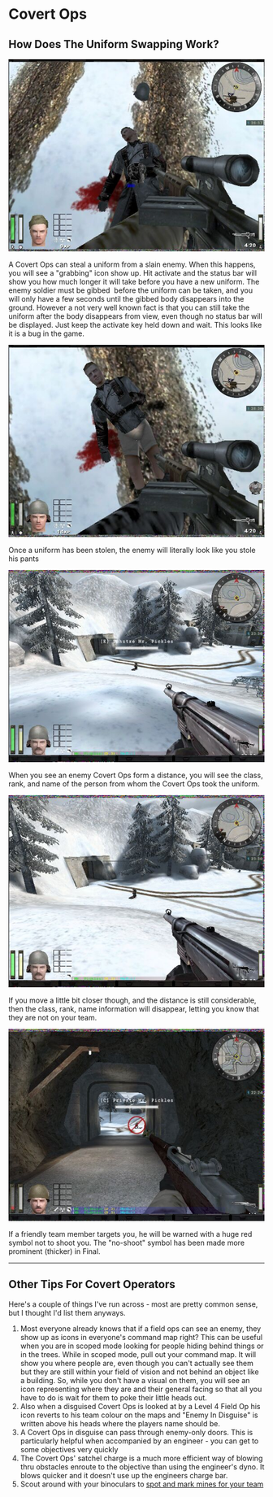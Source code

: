 # Covert Ops

## How Does The Uniform Swapping Work?

![x](stealing.jpg)

A Covert Ops can steal a uniform from a slain enemy. When this happens, you will see a "grabbing" icon show up. Hit activate and the status bar will show you how much longer it will take before you have a new uniform. The enemy soldier must be gibbed  before the uniform can be taken, and you will only have a few seconds until the gibbed body disappears into the ground. However a not very well known fact is that you can still take the uniform after the body disappears from view, even though no status bar will be displayed. Just keep the activate key held down and wait. This looks like it is a bug in the game.

![x](stolen.jpg)

Once a uniform has been stolen, the enemy will literally look like you stole his pants

![x](enemyfar.jpg)

When you see an enemy Covert Ops form a distance, you will see the class, rank, and name of the person from whom the Covert Ops took the uniform.

![x](enemynear.jpg)

If you move a little bit closer though, and the distance is still considerable, then the class, rank, name information will disappear, letting you know that they are not on your team.

![x](friendly.jpg)

If a friendly team member targets you, he will be warned with a huge red symbol not to shoot you. The "no-shoot" symbol has been made more prominent (thicker) in Final.

---

## Other Tips For Covert Operators

Here's a couple of things I've run across - most are pretty common sense, but I thought I'd list them anyways.

1. Most everyone already knows that if a field ops can see an enemy, they show up as icons in everyone's command map right? This can be useful when you are in scoped mode looking for people hiding behind things or in the trees. While in scoped mode, pull out your command map. It will show you where people are, even though you can't actually see them but they are still within your field of vision and not behind an object like a building. So, while you don't have a visual on them, you will see an icon representing where they are and their general facing so that all you have to do is wait for them to poke their little heads out.
2. Also when a disguised Covert Ops is looked at by a Level 4 Field Op his icon reverts to his team colour on the maps and "Enemy In Disguise" is written above his heads where the players name should be.
3. A Covert Ops in disguise can pass through enemy-only doors. This is particularly helpful when accompanied by an engineer - you can get to some objectives very quickly
4. The Covert Ops' satchel charge is a much more efficient way of blowing thru obstacles enroute to the objective than using the engineer's dyno. It blows quicker and it doesn't use up the engineers charge bar.
5. Scout around with your binoculars to [spot and mark mines for your team](mine.md)
